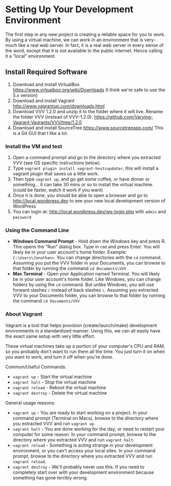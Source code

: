 # Setting Up Your Development Environment

The first step in any new project is creating a reliable space for you to work.  By using a virtual machine, we can work in an environment that is very-much like a real web server. In fact, it is a real web server in every sense of the word, except that it is not available to the public internet. Hence calling it a "local" environment.

## Install Required Software

1. Download and install VirtualBox https://www.virtualbox.org/wiki/Downloads (I think we're safe to use the 5.x version)
1. Download and install Vagrant http://www.vagrantup.com/downloads.html 
1. Download VVV 1.2.0 and unzip it to the folder where it will live. Rename the folder VVV (instead of VVV-1.2.0). https://github.com/Varying-Vagrant-Vagrants/VVV/tree/1.2.0 
1. Download and install SourceTree  https://www.sourcetreeapp.com/  This is a Git GUI that I like a lot. 

### Install the VM and test

1. Open a command prompt and go to the directory where you extracted VVV (see OS specific instructions below). 
1. Type `vagrant plugin install vagrant-hostsupdater`, this will install a vagrant plugin that saves us a little work.
1. Then type `vagrant up`, and go get some coffee, or have dinner or something... it can take 30 mins or so to install the virtual machine. (could be faster, watch it work if you want)
1. Once it is done, you should be able to open a browser and go to http://local.wordpress.dev to see your new local development version of WordPress
1. You can login at: http://local.wordpress.dev/wp-login.php with `admin` and `password`

### Using the Command Line

* **Windows Command Prompt** - Hold down the Windows key and press R. This opens the "Run" dialog box. Type in `cmd` and press Enter. You will likely be in your user account's home folder.  Example: `C:\Users\Jonathan>`. You can change directories with the `cd` command. Assuming you put the VVV folder in your Documents, you can browse to that folder by running the command `cd Documents\VVV`
* **Mac Terminal** - Open your Application named Terminal. You will likely be in your user account's home folder. Like Windows, you can change folders by using the `cd` command. But unlike Windows, you will use forward slashes `/` instead of back slashes `\`. Assuming you extracted VVV to your Documents folder, you can browse to that folder by running the command `cd Documents/VVV`

### About Vagrant

Vagrant is a tool that helps provision (create/launch/make) development environments in a standardized manner.  Using this, we can all easily have the exact same setup with very little effort.

These virtual machines take up a portion of your computer's CPU and RAM, so you probably don't want to run them all the time.  You just turn it on when you want to work, and turn it off when you're done.

Common/Useful Commands:

* `vagrant up` - Start the virtual machine
* `vagrant halt` - Stop the virtual machine
* `vagrant reload` - Reboot the virtual machine
* `vagrant destroy` - Delete the virtual machine
 
General usage reasons:

* `vagrant up` - You are ready to start working on a project. In your command prompt (Terminal on Macs), browse to the directory where you extracted VVV and run `vagrant up`.
* `vagrant halt` - You are done working for the day, or need to restart your computer for some reason. In your command prompt, browse to the directory where you extracted VVV and run `vagrant halt`.
* `vagrant reload` - Something is acting strange in your development environment, or you can't access your local sites.  In your command prompt, browse to the directory where you extracted VVV and run `vagrant reload`.
* `vagrant destroy` - We'll probably never use this.  If you need to completely start over with your development environment because something has gone terribly wrong.

